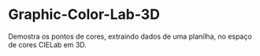 # Graphic-Color-Lab-3D
Demostra os pontos de cores, extraindo dados de uma planilha, no espaço de cores CIELab em 3D.
